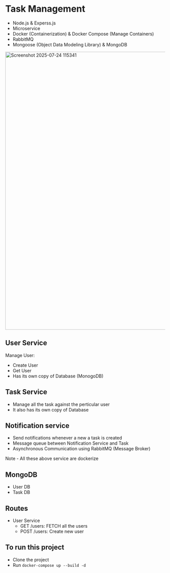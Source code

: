 # Task Management

- Node.js & Experss.js
- Microservice
- Docker (Containerization) & Docker Compose (Manage Containers)
- RabbitMQ
- Mongoose (Object Data Modeling Library) & MongoDB

<img width="1879" height="873" alt="Screenshot 2025-07-24 115341" src="https://github.com/user-attachments/assets/9a70457a-11d2-4495-a01b-ce9cf8d84394" />

## User Service

Manage User:
- Create User
- Get User
- Has its own copy of Database (MonogoDB)

## Task Service

- Manage all the task against the perticular user
- It also has its own copy of Database

## Notification service

- Send notifications whenever a new a task is created
- Message queue between Notification Service and Task
- Asynchronous Communication using RabbitMQ (Message Broker)

Note - All these above service are dockerize

## MongoDB 
- User DB
- Task DB

## Routes
- User Service
    - GET /users: FETCH all the users
    - POST /users: Create new user


## To run this project
- Clone the project
- Run `docker-compose up --build -d`
